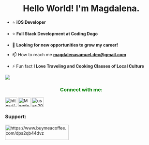 <h1 align="center">Hello World! I'm Magdalena.</h1>


- ⭐️ **iOS Developer**
  
- ⭐️  **Full Stack Development at Coding Dogo**

- 🔭 **Looking for new opportunities to grow my career!**

- 📫 How to reach me **magdalenasamuel.dev@gmail.com**

<!-- - 📄 Know about my experiences  -->
<!-- [Magdalena Samuel's Resume Template .pdf](https://github.com/Magdalenaspace/Magdalenaspace/files/10291308/Magdalena.Samuel.s.Resume.Template.pdf) -->


- ⚡ Fun fact **I Love Traveling and Cooking Classes of Local Culture**


<img align="center" src="https://user-images.githubusercontent.com/96504344/208763443-e613b035-4040-4b1a-a4b6-bd7f0d88d074.gif" loop autoplay />


<h3 align="center" style="color:green;">Connect with me:</h3>
<p align="left">
<a href="https://www.linkedin.com/in/magdalenasamuel/" target="blank"><img align="center" src="https://raw.githubusercontent.com/rahuldkjain/github-profile-readme-generator/master/src/images/icons/Social/linked-in-alt.svg" alt="https://www.linkedin.com/in/magdalena-samuel-6b8680140/" height="30" width="40" /></a>
<a href="https://discord.gg/MagdalenaSpace#6340" target="blank"><img align="center" src="https://raw.githubusercontent.com/rahuldkjain/github-profile-readme-generator/master/src/images/icons/Social/discord.svg" alt="MagdalenaSpace#6340" height="30" width="40" /></a>
 <a href="https://stackoverflow.com/users/user:20827261" target="blank"><img align="center" src="https://raw.githubusercontent.com/rahuldkjain/github-profile-readme-generator/master/src/images/icons/Social/stack-overflow.svg" alt="user:20827261" height="30" width="40" /></a>
</p>


<h3 align="left">Support:</h3>
<p><a href="https://www.buymeacoffee.com/https://www.buymeacoffee.com/dps2qb44dvz"> <img align="left" src="https://cdn.buymeacoffee.com/buttons/v2/default-yellow.png" height="50" width="210" alt="https://www.buymeacoffee.com/dps2qb44dvz" /></a></p><br><br>

